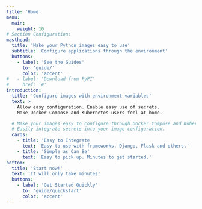 ```yaml
---
title: 'Home'
menu:
  main:
    weight: 10
# Section Configuration:
masthead:
  title: 'Make your Python images easy to use'
  subtitle: 'Configure applications through the environment'
  buttons:
    - label: 'See the Guides'
      to: 'guide/'
      color: 'accent'
#   - label: 'Download from PyPI'
#     href: '#'
introduction:
  title: 'Configure images with environment variables'
  text: >
    Allow easy configuration. Enable easy use of secrets.
    Make Docker Compose and Kubernetes users feel at home.

  # Make your images easy to configure through Docker Compose and Kubernetes.
  # Easily integrate secrets into your image configuration.
  cards:
    - title: 'Easy to Integrate'
      text: 'Easy to use with frameworks. Django, Flask and others.'
    - title: 'Simple as Can Be'
      text: 'Easy to pick up. Minutes to get started.'
bottom:
  title: 'Start now!'
  text: 'It will only take minutes'
  buttons:
    - label: 'Get Started Quickly'
      to: 'guide/quickstart'
      color: 'accent'
---
```

